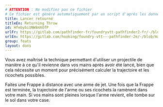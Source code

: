 ```yaml
---
# ATTENTION : Ne modifiez pas ce fichier
# Ce fichier est généré automatiquement par un script d'après les données du module Foundry VTT officiel et de sa traduction
title: Lancer retourné
titleEn: Returning Throw
id: HfebybiUNW8mXOfP
urlFr: https://gitlab.com/pathfinder-fr/foundryvtt-pathfinder2-fr/-/blob/master/data/feats/HfebybiUNW8mXOfP.htm
urlEn: https://gitlab.com/hooking/foundry-vtt---pathfinder-2e/-/blob/master/packs/data/feats.db/returning-throw.json
group: feats
layout: dons
---
```

Vous avez maîtrisé la technique permettant d'utiliser un projectile de manière à ce qu'il revienne dans vos mains après avoir été lancé, bien que cela nécessite un moment pour précisément calculer la trajectoire et les ricochets possibles.

Faites une Frappe à distance avec une arme de jet. Une fois que la Frappe est terminée, la trajectoire de l'arme ou ses ricochets la ramènent dans votre main. Si vos mains sont pleines lorsque l'arme revient, elle tombe sur le sol dans votre case.


